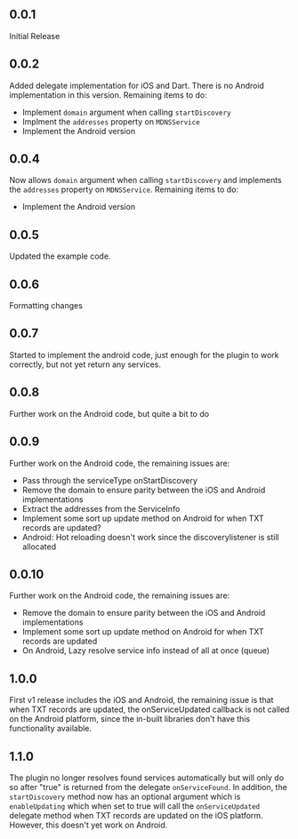 ## 0.0.1

Initial Release

## 0.0.2

Added delegate implementation for iOS and Dart. There is no Android implementation in this version.
Remaining items to do:

  * Implement `domain` argument when calling `startDiscovery`
  * Implment the `addresses` property on `MDNSService`
  * Implement the Android version

## 0.0.4

Now allows `domain` argument when calling `startDiscovery` and
implements the `addresses` property on `MDNSService`. Remaining items to do:

  * Implement the Android version

## 0.0.5

Updated the example code.

## 0.0.6

Formatting changes

## 0.0.7

Started to implement the android code, just enough for the plugin
to work correctly, but not yet return any services.

## 0.0.8

Further work on the Android code, but quite a bit to do


## 0.0.9

Further work on the Android code, the remaining issues are:

  * Pass through the serviceType onStartDiscovery
  * Remove the domain to ensure parity between the iOS and Android implementations
  * Extract the addresses from the ServiceInfo
  * Implement some sort up update method on Android for when TXT records are updated?
  * Android: Hot reloading doesn't work since the discoverylistener is still allocated


## 0.0.10

Further work on the Android code, the remaining issues are:

  * Remove the domain to ensure parity between the iOS and Android implementations
  * Implement some sort up update method on Android for when TXT records are updated
  * On Android, Lazy resolve service info instead of all at once (queue)

## 1.0.0

First v1 release includes the iOS and Android, the remaining issue is that
when TXT records are updated, the onServiceUpdated callback is not called
on the Android platform, since the in-built libraries don't have this
functionality available.

## 1.1.0

The plugin no longer resolves found services automatically but will only do so
after "true" is returned from the delegate `onServiceFound`. In addition, the
`startDiscovery` method now has an optional argument which is `enableUpdating`
which when set to true will call the `onServiceUpdated` delegate method when
TXT records are updated on the iOS platform. However, this doesn't yet work
on Android.




